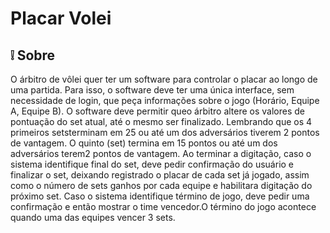 
# Placar Volei

## :grey_exclamation: Sobre 

O árbitro de vôlei quer ter um software para controlar o placar ao longo de uma partida.
Para isso, o software deve ter uma única interface, sem necessidade de login, que peça informações sobre o jogo (Horário, Equipe A, Equipe B).
O software deve permitir queo árbitro altere os valores de pontuação do set atual, até o mesmo ser finalizado. 
Lembrando que os 4 primeiros setsterminam em 25 ou até um dos adversários tiverem 2 pontos de vantagem.
O quinto (set) termina em 15 pontos ou até um dos adversários terem2 pontos de vantagem.
Ao terminar a digitação, caso o sistema identifique final do set, deve pedir confirmação do usuário e finalizar o set, deixando registrado o placar de cada set já jogado,
assim como o número de sets ganhos por cada equipe e habilitara digitação do próximo set.
Caso o sistema identifique término de jogo, deve pedir uma confirmação e então mostrar o time vencedor.O término do jogo acontece quando uma das equipes vencer 3 sets.



